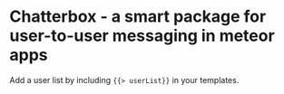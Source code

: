 Chatterbox - a smart package for user-to-user messaging in meteor apps
====

Add a user list by including ````{{> userList}}```` in your templates.